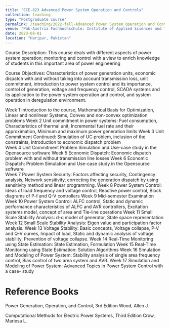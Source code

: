 ```yaml
---
title: "ECE-823 Advanced Power System Operation and Controls"
collection: teaching
type: "Postgraduate course"
permalink: /teaching/2022-fall-Advanced Power System Operation and Control
venue: "Pak-Austria Fachhochschule: Institute of Applied Sciences and Technology, Sino-Pak Center for Artificial Intelligence"
date: 2023-08-01
location: "Haripur, Pakistan"
---
```


Course Description:
This course deals with different aspects of power system operation; monitoring and control with a view to 
enrich knowledge of students in this important area of power engineering 

Course Objectives:
Characteristics of power generation units, economic dispatch with and without taking into account 
transmission loss, unit commitment, introduction to power system control and its importance, control of 
generation, voltage and frequency control, SCADA systems and its application to the power system 
operation and control, and system operation in deregulation environment.    

Week 1 
Introduction to the course, Mathematical Basis for Optimization, Linear and nonlinear Systems, 
Convex and non-convex optimization problems 
Week 2  Unit commitment in power systems: Fuel consumption, Characteristics of thermal unit, Incremental 
fuel rate and their approximation, Minimum and maximum power generation limits 
Week 3  Unit Commitment Continued: Simulation of UC problem, inclusion of the constraints, Introduction to 
economic dispatch problem  
Week 4  Unit Commitment Problem Simulation and Use-case study in the Opensource software 
Week 5  Economic Dispatch: Economic dispatch problem with and without transmission line losses 
Week 6  Economic Dispatch: Problem Simulation and Use-case study in the Opensource software  
Week 7 Power System Security:  Factors affecting security, Contingency analysis, Network sensitivity, 
correcting the generation dispatch by using sensitivity method and linear programming. 
Week 8        Power System Control: Ideas of load frequency and voltage control, Reactive power control, Block 
diagrams of P-f and Q-V controllers 
Week 9  Mid-semester Examination 
Week 10  Power System Control: ALFC control, Static and dynamic performance characteristics of ALFC and 
AVR controllers, Excitation systems model, concept of area and Tie-line operations 
Week 11  Small Scale Stability Analysis: d-q model of generator, State space representation 
Week 12  Small Scale Stability Analysis: Eigen value and participation factor analysis. 
Week 13  Voltage Stability: Basic concepts, Voltage collapse, P-V and Q-V curves, Impact of load, Static and 
dynamic analysis of voltage stability, Prevention of voltage collapse. 
Week 14 Real-Time Monitoring using State Estimation: State Estimation, Formulation 
Week 15  Real-Time Monitoring using State Estimation: Solution Algorithms 
Week 16  Simulation and Modeling of Power System: Stability analysis of single area frequency control, Bias 
control of two area system and AVR. 
Week 17  Simulation and Modeling of Power System: Advanced Topics in Power System Control with a case-
study

Reference Books
======
Power Generation, Operation, and Control, 3rd  Edition  Wood, Allen J. 

Computational Methods for Electric Power Systems, Third Edition Crow, Mariesa L. 